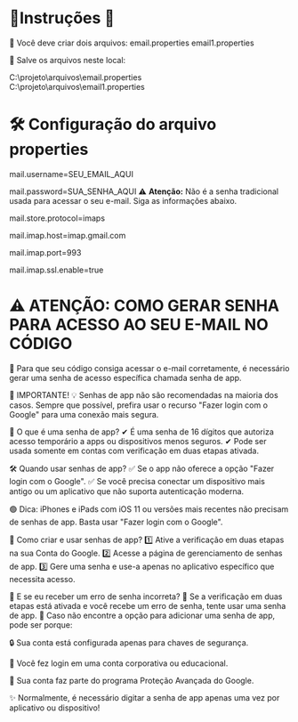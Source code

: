 # 🚀Instruções 🚀

📌 Você deve criar dois arquivos:
email.properties
email1.properties

📂 Salve os arquivos neste local:

C:\projeto\arquivos\email.properties  
C:\projeto\arquivos\email1.properties 


# 🛠 Configuração do arquivo properties

mail.username=SEU_EMAIL_AQUI

mail.password=SUA_SENHA_AQUI   ⚠️ **Atenção:** Não é a senha tradicional usada para acessar o seu e-mail. Siga as informações abaixo.

mail.store.protocol=imaps

mail.imap.host=imap.gmail.com

mail.imap.port=993

mail.imap.ssl.enable=true


# ⚠️ ATENÇÃO: COMO GERAR SENHA PARA ACESSO AO SEU E-MAIL NO CÓDIGO
🔐 Para que seu código consiga acessar o e-mail corretamente, é necessário gerar uma senha de acesso específica chamada senha de app.

 📌 IMPORTANTE!
💡 Senhas de app não são recomendadas na maioria dos casos. Sempre que possível, prefira usar o recurso "Fazer login com o Google" para uma conexão mais segura.

🔑 O que é uma senha de app?
✔ É uma senha de 16 dígitos que autoriza acesso temporário a apps ou dispositivos menos seguros. ✔ Pode ser usada somente em contas com verificação em duas etapas ativada.

🛠 Quando usar senhas de app?
✅ Se o app não oferece a opção "Fazer login com o Google". ✅ Se você precisa conectar um dispositivo mais antigo ou um aplicativo que não suporta autenticação moderna.

🟢 Dica: iPhones e iPads com iOS 11 ou versões mais recentes não precisam de senhas de app. Basta usar "Fazer login com o Google".

🔄 Como criar e usar senhas de app?
1️⃣ Ative a verificação em duas etapas na sua Conta do Google. 2️⃣ Acesse a página de gerenciamento de senhas de app. 3️⃣ Gere uma senha e use-a apenas no aplicativo específico que necessita acesso.

🔎 E se eu receber um erro de senha incorreta?
🔸 Se a verificação em duas etapas está ativada e você recebe um erro de senha, tente usar uma senha de app. 🔸 Caso não encontre a opção para adicionar uma senha de app, pode ser porque:

🔒 Sua conta está configurada apenas para chaves de segurança.

🏢 Você fez login em uma conta corporativa ou educacional.

🔐 Sua conta faz parte do programa Proteção Avançada do Google.

✨ Normalmente, é necessário digitar a senha de app apenas uma vez por aplicativo ou dispositivo!
